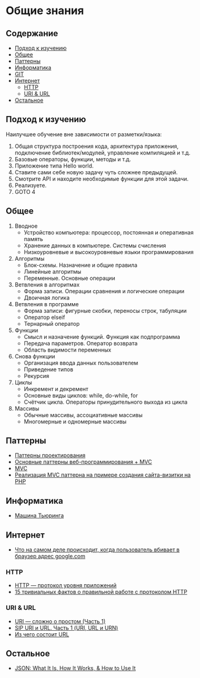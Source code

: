# Общие знания

## Содержание
* [Подход к изучению](#Подход-к-изучению)
* [Общее](#Общее)
* [Паттерны](#Паттерны)
* [Информатика](#Информатика)
* [GIT](./git.md)
* [Интернет](#Интернет)
    * [HTTP](#http)
    * [URI & URL](#uri--url)
* [Остальное](#Остальное)

## Подход к изучению
Наилучшее обучение вне зависимости от разметки/языка:
1. Общая структура построения кода, архитектура приложения, подключение библиотек/модулей, управление компиляцией и т.д.
2. Базовые операторы, функции, методы и т.д.
3. Приложение типа Hello world.
4. Ставите сами себе новую задачу чуть сложнее предыдущей.
5. Смотрите API и находите необходимые функции для этой задачи.
6. Реализуете.
7. GOTO 4

## Общее
1. Вводное
    * Устройство компьютера: процессор, постоянная и оперативная память
    * Хранение данных в компьютере. Системы счисления
    * Низкоуровневые и высокоуровневые языки программирования
2. Алгоритмы
    * Блок-схемы. Назначение и общие правила
    * Линейные алгоритмы
    * Переменные. Основные операции
3. Ветвления в алгоритмах
    * Форма записи. Операции сравнения и логические операции
    * Двоичная логика
4. Ветвления в программе
    * Форма записи: фигурные скобки, переносы строк, табуляции
    * Оператор elseif
    * Тернарный оператор
5. Функции
    * Смысл и назначение функций. Функция как подпрограмма
    * Передача параметров. Оператор возврата
    * Область видимости переменных
6. Снова функции
    * Организация ввода данных пользователем
    * Приведение типов
    * Рекурсия
7. Циклы
    * Инкремент и декремент
    * Основные виды циклов: while, do-while, for
    * Счётчик цикла. Операторы принудительного выхода из цикла
8. Массивы
    * Обычные массивы, ассоциативные массивы
    * Многомерные и одномерные массивы

## Паттерны
* [Паттерны проектирования](http://design-pattern.ru/)
* [Основные паттерны веб-программирования + MVC](http://habrahabr.ru/post/136766/)
* [MVC](http://design-pattern.ru/patterns/mvc.html)
* [Реализация MVC паттерна на примере создания сайта-визитки на PHP](https://habrahabr.ru/post/150267/)

## Информатика
* [Машина Тьюринга](http://inf.1september.ru/articlef.php?ID=200600802)

## Интернет
* [Что на самом деле происходит, когда пользователь вбивает в браузер адрес google.com](https://habrahabr.ru/company/htmlacademy/blog/254825/)

### HTTP
* [HTTP — протокол уровня приложений](https://habrahabr.ru/post/137924/)
* [15 тривиальных фактов о правильной работе с протоколом HTTP](https://habrahabr.ru/company/yandex/blog/265569/)

### URI & URL
* [URI — сложно о простом (Часть 1)](https://habrahabr.ru/post/232385/)
* [SIP URI и URL. Часть 1 (URI, URL и URN)](https://habrahabr.ru/post/190154/)
* [Из чего состоит URL](/files/general/url_scheme.jpg)

## Остальное
* [JSON: What It Is, How It Works, & How to Use It](http://www.copterlabs.com/json-what-it-is-how-it-works-how-to-use-it/)